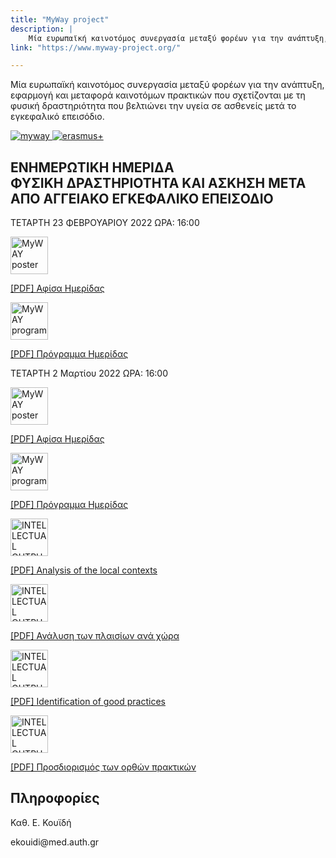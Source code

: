 ```yaml
---
title: "MyWay project"
description: |
    Μία ευρωπαϊκή καινοτόμος συνεργασία μεταξύ φορέων για την ανάπτυξη, εφαρμογή και μεταφορά καινοτόμων πρακτικών που σχετίζονται με τη φυσική δραστηριότητα που βελτιώνει την υγεία σε ασθενείς μετά το εγκεφαλικό επεισόδιο.
link: "https://www.myway-project.org/"

---
```


Μία ευρωπαϊκή καινοτόμος συνεργασία μεταξύ φορέων για την ανάπτυξη, εφαρμογή και μεταφορά καινοτόμων πρακτικών που σχετίζονται με τη φυσική δραστηριότητα που βελτιώνει την υγεία σε ασθενείς μετά το εγκεφαλικό επεισόδιο.





<a class="w-full flex flex-wrap md:flex-no-wrap justify-center md:justify-start items-center" href="https://www.myway-project.org/">
<img class="md:w-1/5" src="/images/myway/myway.png" alt="myway">
<img class="md:w-2/5" src="/images/myway/erasmus_logo.jpg" alt="erasmus+">
</a>
<div class="subtitle information block flex-col">
<h2 class="text-black mb-4">ΕΝΗΜΕΡΩΤΙΚΗ ΗΜΕΡΙΔΑ</br>
ΦΥΣΙΚΗ ΔΡΑΣΤΗΡΙΟΤΗΤΑ ΚΑΙ ΑΣΚΗΣΗ ΜΕΤΑ ΑΠΟ ΑΓΓΕΙΑΚΟ ΕΓΚΕΦΑΛΙΚΟ ΕΠΕΙΣΟΔΙΟ 
</h2>
<p class="leading-normal mb-4"> ΤΕΤΑΡΤΗ 23 ΦΕΒΡΟΥΑΡΙΟΥ 2022 ΩΡΑ: 16:00 </p>
<a class="flex-no-wrap w-full md:w-1/2 flex mb-8 items-center" href="/entipa/MyWay-Course-Poster-February.pdf" target="_blank" >
<img style="width:60px;padding-right:8px" src="/images/myway/myway.png" alt="MyWAY poster">
<p class="text-blue-800 hover:text-red-800 focus:text-red-800 text-base">
[PDF] Αφίσα Ημερίδας</p>
</a>
<a class="flex-no-wrap w-full md:w-1/2 flex mb-8 items-center" href="/entipa/MyWay-Course-Program-February.pdf" target="_blank" >
<img style="width:60px;padding-right:8px" src="/images/myway/myway.png" alt="MyWAY program">
<p class="text-blue-800 hover:text-red-800 focus:text-red-800 text-base">
[PDF] Πρόγραμμα Ημερίδας</p>
</a>
<p class="leading-normal mb-4"> ΤΕΤΑΡΤΗ 2 Μαρτίου 2022 ΩΡΑ: 16:00 </p>
<a class="flex-no-wrap w-full md:w-1/2 flex mb-8 items-center" href="/entipa/MyWay-Course-Poster-March.pdf" target="_blank" >
<img style="width:60px;padding-right:8px" src="/images/myway/myway.png" alt="MyWAY poster">
<p class="text-blue-800 hover:text-red-800 focus:text-red-800 text-base">
[PDF] Αφίσα Ημερίδας</p>
</a>
<a class="flex-no-wrap w-full md:w-1/2 flex mb-8 items-center" href="/entipa/MyWay-Course-Program-March.pdf" target="_blank" >
<img style="width:60px;padding-right:8px" src="/images/myway/myway.png" alt="MyWAY program">
<p class="text-blue-800 hover:text-red-800 focus:text-red-800 text-base">
[PDF] Πρόγραμμα Ημερίδας</p>
</div>


<div class="w-full flex flex-wrap">


<a class="flex-no-wrap w-full md:w-1/2 flex mb-8 items-center" href="/entipa/IO1.pdf" target="_blank" >
<img style="width:60px;padding-right:8px" src="/images/myway/IO1.png" alt="INTELLECTUAL OUTPUT 1">
<p class="text-blue-800 hover:text-red-800 focus:text-red-800">
    [PDF] Analysis of the local contexts</p>
</a>
<a class="flex-no-wrap w-full md:w-1/2 flex mb-8 items-center" href="/entipa/IO1_GR.pdf" target="_blank" >
<img style="width:60px;padding-right:8px" src="/images/myway/IO1_GR.png" alt="INTELLECTUAL OUTPUT 1_GR">
<p class="text-blue-800 hover:text-red-800 focus:text-red-800">
    [PDF] Ανάλυση των πλαισίων ανά χώρα</p>
</a>
<a class="flex-no-wrap w-full md:w-1/2 flex mb-8 items-center" href="/entipa/IO2.pdf" target="_blank" >
<img style="width:60px;padding-right:8px" src="/images/myway/IO2.png" alt="INTELLECTUAL OUTPUT 1">
<p class="text-blue-800 hover:text-red-800 focus:text-red-800">
    [PDF] Identification of good practices</p>
</a>
<a class="flex-no-wrap w-full md:w-1/2 flex mb-8 items-center" href="/entipa/IO2_GR.pdf" target="_blank" >
<img style="width:60px;padding-right:8px" src="/images/myway/IO2_GR.png" alt="INTELLECTUAL OUTPUT 1_GR">
<p class="text-blue-800 hover:text-red-800 focus:text-red-800">
    [PDF] Προσδιορισμός των ορθών πρακτικών</p>
</a>
</div>
</div>
</div>

<div class="subtitle information block flex-col">
<h2 class="text-black mb-4">Πληροφορίες</h2>
<p class="leading-normal">
Καθ. E. Κουϊδή</p>
<p class="leading-normal">
ekouidi@med.auth.gr
</p>
</div>
</div>
</section>